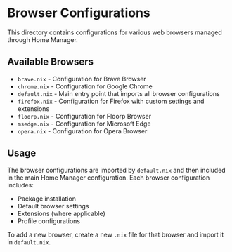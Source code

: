 # Browser Configurations

This directory contains configurations for various web browsers managed through Home Manager.

## Available Browsers

- `brave.nix` - Configuration for Brave Browser
- `chrome.nix` - Configuration for Google Chrome
- `default.nix` - Main entry point that imports all browser configurations
- `firefox.nix` - Configuration for Firefox with custom settings and extensions
- `floorp.nix` - Configuration for Floorp Browser
- `msedge.nix` - Configuration for Microsoft Edge
- `opera.nix` - Configuration for Opera Browser

## Usage

The browser configurations are imported by `default.nix` and then included in the main Home Manager configuration. Each browser configuration includes:

- Package installation
- Default browser settings
- Extensions (where applicable)
- Profile configurations

To add a new browser, create a new `.nix` file for that browser and import it in `default.nix`.
